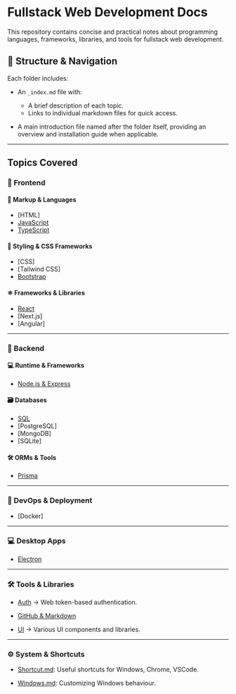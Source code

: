 # Fullstack Web Development Docs

This repository contains concise and practical notes about programming languages, frameworks, libraries, and tools for fullstack web development.

## 📁 Structure & Navigation

Each folder includes:

- An `_index.md` file with:
  - A brief description of each topic.
  - Links to individual markdown files for quick access.

- A main introduction file named after the folder itself, providing an overview and installation guide when applicable.

---

## Topics Covered

### 🎨 Frontend

#### 📝 Markup & Languages

- [HTML]
- [JavaScript](./JavaScript/_index.md)
- [TypeScript](./TypeScript/_index.md)

#### 🎨 Styling & CSS Frameworks

- [CSS]
- [Tailwind CSS]
- [Bootstrap](./Bootstrap/_index.md)

#### ⚛️ Frameworks & Libraries

- [React](./React/_index.md)
- [Next.js]
- [Angular]

---

### 🔧 Backend

#### 💻 Runtime & Frameworks

- [Node.js & Express](./NodeJs/_index.md)

#### 🗃️ Databases

- [SQL](./SQL/_index.md)
- [PostgreSQL]
- [MongoDB]
- [SQLite]

#### 🛠️ ORMs & Tools

- [Prisma](./Prisma/_index.md)

---

### 🐳 DevOps & Deployment

- [Docker]

---

### 💻 Desktop Apps

- [Electron](./Electron/Electron.md)

---

### 🛠️ Tools & Libraries

- [Auth](./Auth/AuthToken.md) → Web token-based authentication.

- [GitHub & Markdown](./Github/_index.md)

- [UI](./UI/_index.md) → Various UI components and libraries.

---

### ⚙️ System & Shortcuts

- [Shortcut.md](./Shortcut.md): Useful shortcuts for Windows, Chrome, VSCode.

- [Windows.md](./Windows.md): Customizing Windows behaviour.
